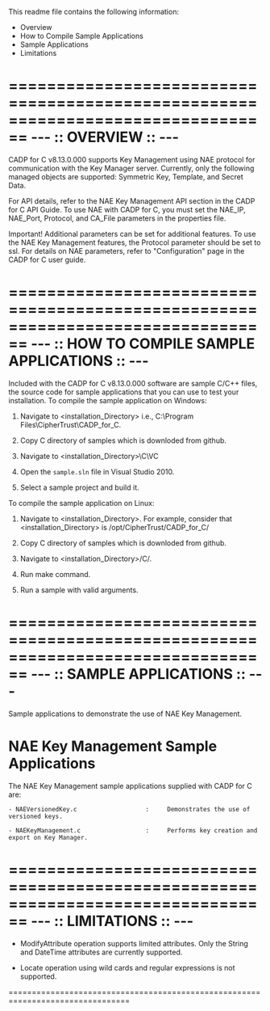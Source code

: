 This readme file contains the following information:

 - Overview
 - How to Compile Sample Applications
 - Sample Applications
 - Limitations

================================================================================
                            --- :: OVERVIEW :: ---
================================================================================

CADP for C v8.13.0.000 supports Key Management using NAE protocol for 
communication with the Key Manager server. Currently, only the following managed 
objects are supported: Symmetric Key, Template, and Secret Data.

For API details, refer to the NAE Key Management API section in the CADP for C
API Guide. To use NAE with CADP for C, you must set the NAE_IP, NAE_Port,
Protocol, and CA_File parameters in the properties file.

Important! Additional parameters can be set for additional features. To use the 
NAE Key Management features, the Protocol parameter should be set to ssl.
For details on NAE parameters, refer to "Configuration" page in the  
CADP for C user guide.

================================================================================
              --- :: HOW TO COMPILE SAMPLE APPLICATIONS :: ---
================================================================================

Included with the CADP for C v8.13.0.000 software are sample C/C++ files, the
source code for sample applications that you can use to test your installation. 
To compile the sample application on Windows:

1. Navigate to <installation_Directory> i.e., C:\Program Files\CipherTrust\CADP_for_C\.

2. Copy C directory of samples which is downloded from github.

3. Navigate to <installation_Directory>\C\VC

4. Open the `sample.sln` file in Visual Studio 2010.

5. Select a sample project and build it.


To compile the sample application on Linux:

1. Navigate to <installation_Directory>. For example, 
   consider that <installation_Directory> is /opt/CipherTrust/CADP_for_C/

2. Copy C directory of samples which is downloded from github.

3. Navigate to <installation_Directory>/C/.

4. Run make command.

5. Run a sample with valid arguments.

================================================================================
                        --- :: SAMPLE APPLICATIONS :: ---
================================================================================

Sample applications to demonstrate the use of NAE Key Management.

   NAE Key Management Sample Applications
   =====================================
   The NAE Key Management sample applications supplied with CADP for C
   are:

    - NAEVersionedKey.c                   :     Demonstrates the use of versioned keys.
    
    - NAEKeyManagement.c                  :     Performs key creation and export on Key Manager.

================================================================================
                             --- :: LIMITATIONS :: ---
================================================================================

 - ModifyAttribute operation supports limited attributes. Only the String and 
   DateTime attributes are currently supported.

 - Locate operation using wild cards and regular expressions is not supported.

================================================================================